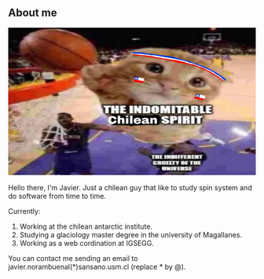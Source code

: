## About me
<div>
  <img
  src="assets/chileanspirit.jpg"
  width="600"
  height="300"
  />
</div>

Hello there, I'm Javier. Just a chilean guy that like to study spin system and do software from time to time.

Currently:
1. Working at the chilean antarctic institute.
2. Studying a glaciology master degree in the university of Magallanes.
3. Working as a web cordination at IGSEGG.

You can contact me sending an email to javier.norambuenal(*)sansano.usm.cl (replace * by @).
